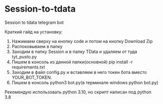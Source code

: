 # Session-to-tdata
Session to tdata telegram bot

Краткий гайд на установку:
1. Нажимаем сверху на кнопку code и потом на кнопку Download Zip
2. Распоковываем в папку
3. Заходим в папку Session и в папку TData и удаляем от туда tyt_pusto.py
4. Пишем в консоль из данной папки(основной) pip install -r requirements.txt
5. Заходим в файл config.py и вставляем в него токен бота вместо YOUR_BOT_TOKEN.
6. Пишем в консоль python3 bot.py(в терминале windows python bot.py)

Рекомендую использовать python 3.10, но скрипт написан под python 3.8
